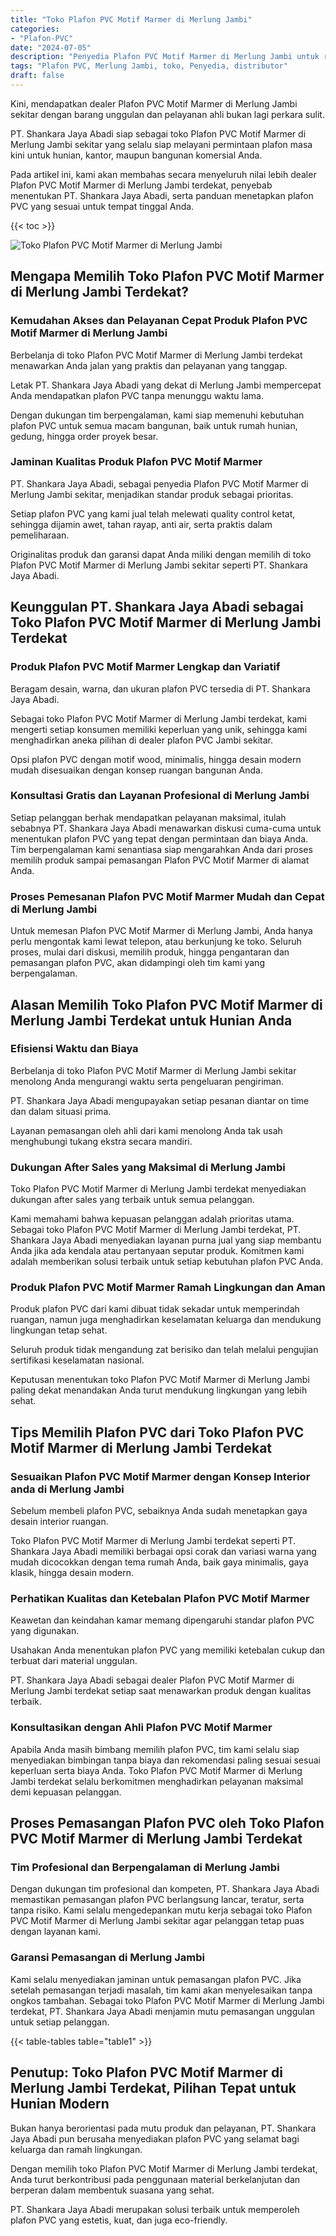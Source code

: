 ```yaml
---
title: "Toko Plafon PVC Motif Marmer di Merlung Jambi"
categories: 
- "Plafon-PVC"
date: "2024-07-05"
description: "Penyedia Plafon PVC Motif Marmer di Merlung Jambi untuk rumah, perkantoran, dan ritel. Material terbaik, beragam motif, variasi warna menarik, beserta layanan penempatan dikerjakan oleh teknisi profesional serta jaminan resmi!|Jasa distribusi Plafon PVC Motif Marmer di Merlung Jambi bagi keperluan hunian, perkantoran, atau gerai, dengan plafon berkualitas dan penempatan oleh tim ahli serta garansi resmi.|Solusi Plafon PVC Motif Marmer di Merlung Jambi yang terpercaya bagi hunian, perkantoran, dan toko, bersama material unggulan dan penempatan dikerjakan oleh tenaga ahli berpengalaman serta kepastian resmi.|Penyediaan Plafon PVC Motif Marmer di Merlung Jambi untuk tempat tinggal, perkantoran, serta gerai, dengan material berkualitas dan pemasangan dikerjakan oleh teknisi ahli, disertai dengan kepastian resmi.}"
tags: "Plafon PVC, Merlung Jambi, toko, Penyedia, distributor"
draft: false
---
```


Kini, mendapatkan dealer Plafon PVC Motif Marmer di Merlung Jambi sekitar dengan barang unggulan dan pelayanan ahli bukan lagi perkara sulit.

PT. Shankara Jaya Abadi siap sebagai toko Plafon PVC Motif Marmer di Merlung Jambi sekitar yang selalu siap melayani permintaan plafon masa kini untuk hunian, kantor, maupun bangunan komersial Anda.

Pada artikel ini, kami akan membahas secara menyeluruh nilai lebih dealer Plafon PVC Motif Marmer di Merlung Jambi terdekat, penyebab menentukan PT. Shankara Jaya Abadi, serta panduan menetapkan plafon PVC yang sesuai untuk tempat tinggal Anda.

{{< toc >}}

![Toko Plafon PVC Motif Marmer di Merlung Jambi](/images/Plafon-PVC/Toko-Plafon-PVC-Motif-Marmer-di-Merlung-Jambi.png)


## Mengapa Memilih Toko Plafon PVC Motif Marmer di Merlung Jambi Terdekat?

### Kemudahan Akses dan Pelayanan Cepat Produk Plafon PVC Motif Marmer di Merlung Jambi

Berbelanja di toko Plafon PVC Motif Marmer di Merlung Jambi terdekat menawarkan Anda jalan yang praktis dan pelayanan yang tanggap.

Letak PT. Shankara Jaya Abadi yang dekat di Merlung Jambi mempercepat Anda mendapatkan plafon PVC tanpa menunggu waktu lama.

Dengan dukungan tim berpengalaman, kami siap memenuhi kebutuhan plafon PVC untuk semua macam bangunan, baik untuk rumah hunian, gedung, hingga order proyek besar.

### Jaminan Kualitas Produk Plafon PVC Motif Marmer

PT. Shankara Jaya Abadi, sebagai penyedia Plafon PVC Motif Marmer di Merlung Jambi sekitar, menjadikan standar produk sebagai prioritas.

Setiap plafon PVC yang kami jual telah melewati quality control ketat, sehingga dijamin awet, tahan rayap, anti air, serta praktis dalam pemeliharaan.

Originalitas produk dan garansi dapat Anda miliki dengan memilih di toko Plafon PVC Motif Marmer di Merlung Jambi sekitar seperti PT. Shankara Jaya Abadi.

## Keunggulan PT. Shankara Jaya Abadi sebagai Toko Plafon PVC Motif Marmer di Merlung Jambi Terdekat

### Produk Plafon PVC Motif Marmer Lengkap dan Variatif

Beragam desain, warna, dan ukuran plafon PVC tersedia di PT. Shankara Jaya Abadi.

Sebagai toko Plafon PVC Motif Marmer di Merlung Jambi terdekat, kami mengerti setiap konsumen memiliki keperluan yang unik, sehingga kami menghadirkan aneka pilihan di dealer plafon PVC Jambi sekitar.

Opsi plafon PVC dengan motif wood, minimalis, hingga desain modern mudah disesuaikan dengan konsep ruangan bangunan Anda.

### Konsultasi Gratis dan Layanan Profesional di Merlung Jambi

Setiap pelanggan berhak mendapatkan pelayanan maksimal, itulah sebabnya PT. Shankara Jaya Abadi menawarkan diskusi cuma-cuma untuk menentukan plafon PVC yang tepat dengan permintaan dan biaya Anda. Tim berpengalaman kami senantiasa siap mengarahkan Anda dari proses memilih produk sampai pemasangan Plafon PVC Motif Marmer di alamat Anda.

### Proses Pemesanan Plafon PVC Motif Marmer Mudah dan Cepat di Merlung Jambi

Untuk memesan Plafon PVC Motif Marmer di Merlung Jambi, Anda hanya perlu mengontak kami lewat telepon, atau berkunjung ke toko. Seluruh proses, mulai dari diskusi, memilih produk, hingga pengantaran dan pemasangan plafon PVC, akan didampingi oleh tim kami yang berpengalaman.

## Alasan Memilih Toko Plafon PVC Motif Marmer di Merlung Jambi Terdekat untuk Hunian Anda

### Efisiensi Waktu dan Biaya

Berbelanja di toko Plafon PVC Motif Marmer di Merlung Jambi sekitar menolong Anda mengurangi waktu serta pengeluaran pengiriman.

PT. Shankara Jaya Abadi mengupayakan setiap pesanan diantar on time dan dalam situasi prima.

Layanan pemasangan oleh ahli dari kami menolong Anda tak usah menghubungi tukang ekstra secara mandiri.

### Dukungan After Sales yang Maksimal di Merlung Jambi

Toko Plafon PVC Motif Marmer di Merlung Jambi terdekat menyediakan dukungan after sales yang terbaik untuk semua pelanggan.

Kami memahami bahwa kepuasan pelanggan adalah prioritas utama. Sebagai toko Plafon PVC Motif Marmer di Merlung Jambi terdekat, PT. Shankara Jaya Abadi menyediakan layanan purna jual yang siap membantu Anda jika ada kendala atau pertanyaan seputar produk. Komitmen kami adalah memberikan solusi terbaik untuk setiap kebutuhan plafon PVC Anda.

### Produk Plafon PVC Motif Marmer Ramah Lingkungan dan Aman

Produk plafon PVC dari kami dibuat tidak sekadar untuk memperindah ruangan, namun juga menghadirkan keselamatan keluarga dan mendukung lingkungan tetap sehat.

Seluruh produk tidak mengandung zat berisiko dan telah melalui pengujian sertifikasi keselamatan nasional.

Keputusan menentukan toko Plafon PVC Motif Marmer di Merlung Jambi paling dekat menandakan Anda turut mendukung lingkungan yang lebih sehat.

## Tips Memilih Plafon PVC dari Toko Plafon PVC Motif Marmer di Merlung Jambi Terdekat

### Sesuaikan Plafon PVC Motif Marmer dengan Konsep Interior anda di Merlung Jambi

Sebelum membeli plafon PVC, sebaiknya Anda sudah menetapkan gaya desain interior ruangan.

Toko Plafon PVC Motif Marmer di Merlung Jambi terdekat seperti PT. Shankara Jaya Abadi memiliki berbagai opsi corak dan variasi warna yang mudah dicocokkan dengan tema rumah Anda, baik gaya minimalis, gaya klasik, hingga desain modern.

### Perhatikan Kualitas dan Ketebalan Plafon PVC Motif Marmer

Keawetan dan keindahan kamar memang dipengaruhi standar plafon PVC yang digunakan.

Usahakan Anda menentukan plafon PVC yang memiliki ketebalan cukup dan terbuat dari material unggulan.

PT. Shankara Jaya Abadi sebagai dealer Plafon PVC Motif Marmer di Merlung Jambi terdekat setiap saat menawarkan produk dengan kualitas terbaik.

### Konsultasikan dengan Ahli Plafon PVC Motif Marmer

Apabila Anda masih bimbang memilih plafon PVC, tim kami selalu siap menyediakan bimbingan tanpa biaya dan rekomendasi paling sesuai sesuai keperluan serta biaya Anda. Toko Plafon PVC Motif Marmer di Merlung Jambi terdekat selalu berkomitmen menghadirkan pelayanan maksimal demi kepuasan pelanggan.

## Proses Pemasangan Plafon PVC oleh Toko Plafon PVC Motif Marmer di Merlung Jambi Terdekat

### Tim Profesional dan Berpengalaman di Merlung Jambi

Dengan dukungan tim profesional dan kompeten, PT. Shankara Jaya Abadi memastikan pemasangan plafon PVC berlangsung lancar, teratur, serta tanpa risiko. Kami selalu mengedepankan mutu kerja sebagai toko Plafon PVC Motif Marmer di Merlung Jambi sekitar agar pelanggan tetap puas dengan layanan kami.

### Garansi Pemasangan di Merlung Jambi

Kami selalu menyediakan jaminan untuk pemasangan plafon PVC. Jika setelah pemasangan terjadi masalah, tim kami akan menyelesaikan tanpa ongkos tambahan. Sebagai toko Plafon PVC Motif Marmer di Merlung Jambi terdekat, PT. Shankara Jaya Abadi menjamin mutu pemasangan unggulan untuk setiap pelanggan.

{{< table-tables table="table1" >}}

## Penutup: Toko Plafon PVC Motif Marmer di Merlung Jambi Terdekat, Pilihan Tepat untuk Hunian Modern

Bukan hanya berorientasi pada mutu produk dan pelayanan, PT. Shankara Jaya Abadi pun berusaha menyediakan plafon PVC yang selamat bagi keluarga dan ramah lingkungan.

Dengan memilih toko Plafon PVC Motif Marmer di Merlung Jambi terdekat, Anda turut berkontribusi pada penggunaan material berkelanjutan dan berperan dalam membentuk suasana yang sehat.

PT. Shankara Jaya Abadi merupakan solusi terbaik untuk memperoleh plafon PVC yang estetis, kuat, dan juga eco-friendly.